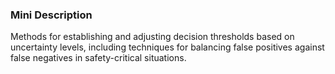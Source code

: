 ### Mini Description

Methods for establishing and adjusting decision thresholds based on uncertainty levels, including techniques for balancing false positives against false negatives in safety-critical situations.
